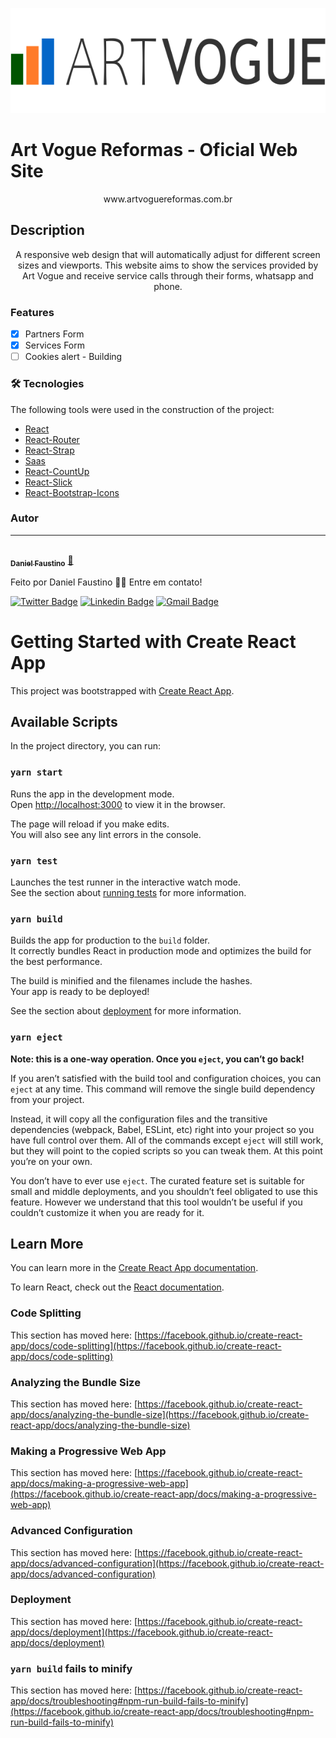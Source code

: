 

![Logo](src/assets/logo.svg)

# Art Vogue Reformas - Oficial Web Site
<p align="center">www.artvoguereformas.com.br</p>

## Description
<p align="center">A responsive web design that will automatically adjust for different screen sizes and viewports. This website aims to show the services provided by Art Vogue and receive service calls through their forms, whatsapp and phone.</p>

### Features

- [x] Partners Form
- [x] Services Form
- [ ] Cookies alert - Building

### 🛠 Tecnologies

The following tools were used in the construction of the project:


- [React](https://pt-br.reactjs.org/)
- [React-Router](https://reactrouter.com/web/guides/quick-start)
- [React-Strap](https://reactstrap.github.io/)
- [Saas](https://sass-lang.com/)
- [React-CountUp](https://www.npmjs.com/package/react-countup)
- [React-Slick](https://react-slick.neostack.com/)
- [React-Bootstrap-Icons](https://www.npmjs.com/package/react-bootstrap-icons)

### Autor
---

<a href="https://github.com/danielofaustino/danielofaustino">
 <img style="border-radius: 50%;" src="https://avatars.githubusercontent.com/u/55099688?v=4" width="100px;" alt=""/>
 <br />
 <sub><b>Daniel Faustino</b></sub></a> <a href="https://www.linkedin.com/in/danielofaustino" title="Linkedin">🚀</a>


Feito por Daniel Faustino 👋🏽 Entre em contato!

[![Twitter Badge](https://img.shields.io/badge/-@danielofaustino-1ca0f1?style=flat-square&labelColor=1ca0f1&logo=twitter&logoColor=white&link=https://twitter.com/danielofaustino)](https://twitter.com/danielofaustino) [![Linkedin Badge](https://img.shields.io/badge/-Daniel-blue?style=flat-square&logo=Linkedin&logoColor=white&link=https://www.linkedin.com/in/danielofaustino/)](https://www.linkedin.com/in/danielofaustino/) 
[![Gmail Badge](https://img.shields.io/badge/--danieloliveirafaustino@gmail.com-c14438?style=flat-square&logo=Gmail&logoColor=white&link=mailto:danieloliveirafaustino@gmail.com)](mailto:danieloliveirafaustino@gmail.com)

# Getting Started with Create React App

This project was bootstrapped with [Create React App](https://github.com/facebook/create-react-app).

## Available Scripts

In the project directory, you can run:

### `yarn start`

Runs the app in the development mode.\
Open [http://localhost:3000](http://localhost:3000) to view it in the browser.

The page will reload if you make edits.\
You will also see any lint errors in the console.

### `yarn test`

Launches the test runner in the interactive watch mode.\
See the section about [running tests](https://facebook.github.io/create-react-app/docs/running-tests) for more information.

### `yarn build`

Builds the app for production to the `build` folder.\
It correctly bundles React in production mode and optimizes the build for the best performance.

The build is minified and the filenames include the hashes.\
Your app is ready to be deployed!

See the section about [deployment](https://facebook.github.io/create-react-app/docs/deployment) for more information.

### `yarn eject`

**Note: this is a one-way operation. Once you `eject`, you can’t go back!**

If you aren’t satisfied with the build tool and configuration choices, you can `eject` at any time. This command will remove the single build dependency from your project.

Instead, it will copy all the configuration files and the transitive dependencies (webpack, Babel, ESLint, etc) right into your project so you have full control over them. All of the commands except `eject` will still work, but they will point to the copied scripts so you can tweak them. At this point you’re on your own.

You don’t have to ever use `eject`. The curated feature set is suitable for small and middle deployments, and you shouldn’t feel obligated to use this feature. However we understand that this tool wouldn’t be useful if you couldn’t customize it when you are ready for it.

## Learn More

You can learn more in the [Create React App documentation](https://facebook.github.io/create-react-app/docs/getting-started).

To learn React, check out the [React documentation](https://reactjs.org/).

### Code Splitting

This section has moved here: [https://facebook.github.io/create-react-app/docs/code-splitting](https://facebook.github.io/create-react-app/docs/code-splitting)

### Analyzing the Bundle Size

This section has moved here: [https://facebook.github.io/create-react-app/docs/analyzing-the-bundle-size](https://facebook.github.io/create-react-app/docs/analyzing-the-bundle-size)

### Making a Progressive Web App

This section has moved here: [https://facebook.github.io/create-react-app/docs/making-a-progressive-web-app](https://facebook.github.io/create-react-app/docs/making-a-progressive-web-app)

### Advanced Configuration

This section has moved here: [https://facebook.github.io/create-react-app/docs/advanced-configuration](https://facebook.github.io/create-react-app/docs/advanced-configuration)

### Deployment

This section has moved here: [https://facebook.github.io/create-react-app/docs/deployment](https://facebook.github.io/create-react-app/docs/deployment)

### `yarn build` fails to minify

This section has moved here: [https://facebook.github.io/create-react-app/docs/troubleshooting#npm-run-build-fails-to-minify](https://facebook.github.io/create-react-app/docs/troubleshooting#npm-run-build-fails-to-minify)
